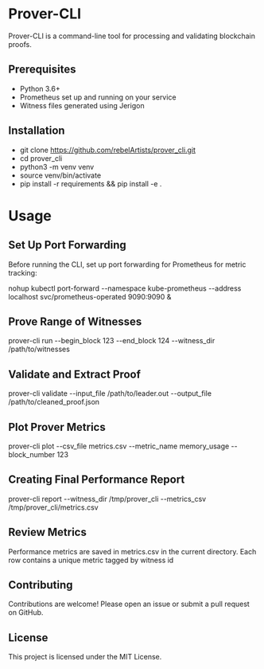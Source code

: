 # Prover-CLI

Prover-CLI is a command-line tool for processing and validating blockchain proofs.


## Prerequisites

- Python 3.6+
- Prometheus set up and running on your service
- Witness files generated using Jerigon


## Installation

- git clone https://github.com/rebelArtists/prover_cli.git
- cd prover_cli
- python3 -m venv venv
- source venv/bin/activate
- pip install -r requirements && pip install -e .


# Usage

## Set Up Port Forwarding
Before running the CLI, set up port forwarding for Prometheus for metric tracking:

nohup kubectl port-forward --namespace kube-prometheus --address localhost svc/prometheus-operated 9090:9090 &


## Prove Range of Witnesses

prover-cli run --begin_block 123 --end_block 124 --witness_dir /path/to/witnesses


## Validate and Extract Proof

prover-cli validate --input_file /path/to/leader.out --output_file /path/to/cleaned_proof.json


## Plot Prover Metrics

prover-cli plot --csv_file metrics.csv --metric_name memory_usage --block_number 123


## Creating Final Performance Report

prover-cli report --witness_dir /tmp/prover_cli --metrics_csv /tmp/prover_cli/metrics.csv


## Review Metrics
Performance metrics are saved in metrics.csv in the current directory. Each row contains a unique metric
tagged by witness id


## Contributing
Contributions are welcome! Please open an issue or submit a pull request on GitHub.


## License
This project is licensed under the MIT License.

